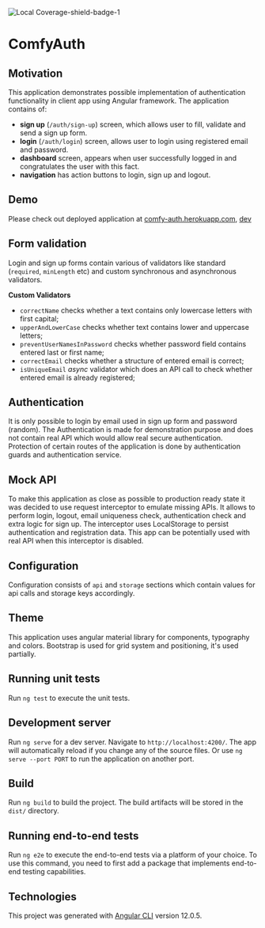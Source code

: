 ![Local Coverage-shield-badge-1](https://img.shields.io/badge/Local%20Coverage-100%25-brightgreen.svg)

# ComfyAuth

## Motivation

This application demonstrates possible implementation of authentication functionality 
in client app using Angular framework.
The application contains of:
- __sign up__ (`/auth/sign-up`) screen, which allows user to fill, validate and send a sign up form. 
- __login__ (`/auth/login`) screen, allows user to login using registered email and password.
- __dashboard__ screen, appears when user successfully logged in and congratulates the user with this fact.
- __navigation__ has action buttons to login, sign up and logout.

## Demo
Please check out deployed application at [comfy-auth.herokuapp.com](https://comfy-auth.herokuapp.com/), [dev](http://develop-comfy-auth.herokuapp.com/)
## Form validation
Login and sign up forms contain various of validators like standard (`required`, `minLength` etc) and custom
synchronous and asynchronous validators. 

__Custom Validators__
- `correctName` checks whether a text contains only lowercase letters with first capital;
- `upperAndLowerCase` checks whether text contains lower and uppercase letters;
- `preventUserNamesInPassword` checks whether password field contains entered last or first name;
- `correctEmail` checks whether a structure of entered email is correct;
- `isUniqueEmail` _async_ validator which does an API call to check whether entered email is already registered;

## Authentication
It is only possible to login by email used in sign up form and password (random). 
The Authentication is made for demonstration purpose and does not contain real API which would allow real secure authentication. 
Protection of certain routes of the application is done by authentication guards and authentication service.

## Mock API
To make this application as close as possible to production ready state it was decided to use request interceptor to emulate missing APIs. 
It allows to perform login, logout, email uniqueness check, authentication check and extra logic for sign up. The interceptor uses LocalStorage to persist authentication and registration data.
This app can be potentially used with real API when this interceptor is disabled. 

## Configuration
Configuration consists of `api` and `storage` sections which contain values for api calls and storage keys accordingly.

## Theme
This application uses angular material library for components, typography and colors.
Bootstrap is used for grid system and positioning, it's used partially.

## Running unit tests

Run `ng test` to execute the unit tests.

## Development server

Run `ng serve` for a dev server. Navigate to `http://localhost:4200/`. The app will automatically reload if you change any of the source files. Or use `ng serve --port PORT` to run the application on another port.

## Build

Run `ng build` to build the project. The build artifacts will be stored in the `dist/` directory.

## Running end-to-end tests

Run `ng e2e` to execute the end-to-end tests via a platform of your choice. To use this command, you need to first add a package that implements end-to-end testing capabilities.

## Technologies

This project was generated with [Angular CLI](https://github.com/angular/angular-cli) version 12.0.5.
